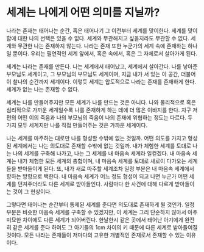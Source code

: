 # 세계는 나에게 어떤 의미를 지닐까?

나라는 존재는 태어나는 순간, 혹은 태어나기 그 이전부터 세계를 맞이한다. 세계를 맞이함에 대한 나의 선택은 있을 수 없다. 세계와 무관해지고 싶을지라도 무관할 수 없다. 세계와 무관한 나는 존재하지 않는다. 나라는 존재 또한 누군가의 세계 속에 존재하는 하나일 뿐이다. 우리는 필연적인 세계 앞에서, 혹은 속에서, 혹은 그 자체로서 살아가게 된다.

세계는 나라는 존재를 만든다. 나는 세계에서 태어났고, 세계에서 살아간다. 나를 낳아준 부모님도 세계이고, 그 부모님의 부모님도 세계이며, 지금 내가 서 있는 이 공간, 더불어 이 찰나의 순간까지 세계이다. 이렇듯 세계는 압도적으로 나라는 존재를 존재하게 한다. 세계가 없는 나는 존재할 수 없다.

세계는 나를 만들어주지만 모든 세계가 나를 만드는 것은 아니다. 나와 물리적으로 혹은 심리적으로 가까운 세계일수록 나를 존재하게 하는 데에 더 많은 이바지를 한다. 지구 저편의 어떤 이의 죽음과 나의 부모님의 죽음이 나의 존재에 위협하는 정도는 다르다. 두 가지 모두 세계지만 나를 직접 만들어주는 것은 가까운 세계이다.

나는 세계를 마주하는 대로만 나를 형성할 수밖에 없는 것일까. 어떤 의도를 가지고 형성된 세계에서는 나는 의도대로 존재할 수밖에 없는 것일까. 내가 체험한 세계를 토대로 나는 나의 세계를 구축해 나가고, 나는 그 세계를 내 마음속 세계라 일컫겠다. 내 마음속 세계는 내가 체험한 모든 세계의 총합이며, 내 마음속 세계를 토대로 새로이 다가오는 세계들을 받아들이게 된다. 또, 내가 새로 마주할 세계조차 일정 부분은 내 마음속 세계에서 향하는 방향으로 택한다. 내 마음속 세계가 어느 정도 형성이 되고 나면 누군가 어떤 세계를 던져주더라도 다른 세계로 받아들인다. 사람마다 한 사건에 대해 다르게 받아들이는 것이 그 현상이다. 

그렇다면 태어나는 순간부터 통제된 세계를 준다면 의도대로 존재하게 될 것인가. 일정 부분은 비슷한 마음속 세계를 구축할 수 있겠지만, 이 세계는 그리 단순하지 않아서 아주 미묘한 차이에도 다른 세계가 되어버린다. 한날한시 같은 곳에서 태어난 아기에게 완전히 같은 세계를 준다 하여도 그 아기들의 1cm 차이의 키 때문에 다른 세계로 받아들여질 것이다. 모든 나라는 존재들이 저마다의 고유한 개별적인 존재로서 존재할 수 있는 이유이다.